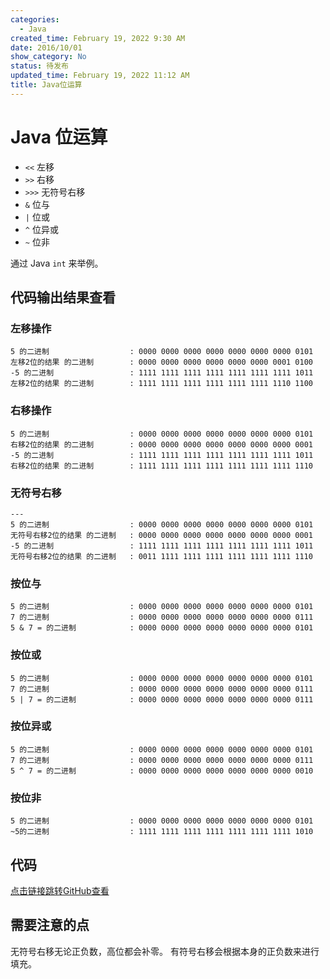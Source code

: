 ```yaml
---
categories:
  - Java
created_time: February 19, 2022 9:30 AM
date: 2016/10/01
show_category: No
status: 待发布
updated_time: February 19, 2022 11:12 AM
title: Java位运算
---
```



# Java 位运算

- `<<` 左移
- `>>` 右移
- `>>>` 无符号右移
- `&` 位与
- `|` 位或
- `^` 位异或
- `~` 位非

通过 Java `int` 来举例。

## 代码输出结果查看

### 左移操作

```
5 的二进制                  : 0000 0000 0000 0000 0000 0000 0000 0101
左移2位的结果 的二进制        : 0000 0000 0000 0000 0000 0000 0001 0100
-5 的二进制                 : 1111 1111 1111 1111 1111 1111 1111 1011
左移2位的结果 的二进制        : 1111 1111 1111 1111 1111 1111 1110 1100
```

### 右移操作

```
5 的二进制                  : 0000 0000 0000 0000 0000 0000 0000 0101
右移2位的结果 的二进制        : 0000 0000 0000 0000 0000 0000 0000 0001
-5 的二进制                 : 1111 1111 1111 1111 1111 1111 1111 1011
右移2位的结果 的二进制        : 1111 1111 1111 1111 1111 1111 1111 1110
```

### 无符号右移

```
---
5 的二进制                  : 0000 0000 0000 0000 0000 0000 0000 0101
无符号右移2位的结果 的二进制   : 0000 0000 0000 0000 0000 0000 0000 0001
-5 的二进制                 : 1111 1111 1111 1111 1111 1111 1111 1011
无符号右移2位的结果 的二进制   : 0011 1111 1111 1111 1111 1111 1111 1110
```

### 按位与

```
5 的二进制                  : 0000 0000 0000 0000 0000 0000 0000 0101
7 的二进制                  : 0000 0000 0000 0000 0000 0000 0000 0111
5 & 7 = 的二进制            : 0000 0000 0000 0000 0000 0000 0000 0101
```

### 按位或

```
5 的二进制                  : 0000 0000 0000 0000 0000 0000 0000 0101
7 的二进制                  : 0000 0000 0000 0000 0000 0000 0000 0111
5 | 7 = 的二进制            : 0000 0000 0000 0000 0000 0000 0000 0111
```

### 按位异或

```
5 的二进制                  : 0000 0000 0000 0000 0000 0000 0000 0101
7 的二进制                  : 0000 0000 0000 0000 0000 0000 0000 0111
5 ^ 7 = 的二进制            : 0000 0000 0000 0000 0000 0000 0000 0010
```

### 按位非

```
5 的二进制                  : 0000 0000 0000 0000 0000 0000 0000 0101
~5的二进制                  : 1111 1111 1111 1111 1111 1111 1111 1010
```

## 代码

[点击链接跳转GitHub查看](https://github.com/peiel/Java-Notes/blob/master/src/main/java/com/peierlong/base/BitExercises.java)

## 需要注意的点

无符号右移无论正负数，高位都会补零。 有符号右移会根据本身的正负数来进行填充。